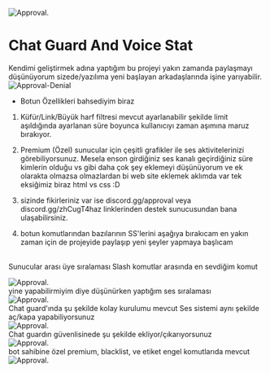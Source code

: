 ![Approval.](https://cdn.discordapp.com/attachments/1011397607685374033/1025319799041044521/unknown.png)
# Chat Guard And Voice Stat

Kendimi geliştirmek adına yaptığım bu projeyi yakın zamanda paylaşmayı düşünüyorum sizede/yazılıma yeni başlayan arkadaşlarında işine yarıyabilir.
 <img src="https://komarev.com/ghpvc/?username=Approval-Denial/ChatGuardAndVoiceStat&label=Ziyaretçi%20Sayısı&color=da004e" alt="Approval-Denial" />
- Botun Özellikleri bahsediyim biraz

1. Küfür/Link/Büyük harf filtresi mevcut ayarlanabilir şekilde limit aşıldığında ayarlanan süre boyunca kullanıcıyı zaman aşımına maruz bırakıyor.

2. Premium (Özel) sunucular için çeşitli grafikler ile ses aktivitelerinizi görebiliyorsunuz. Mesela enson girdiğiniz ses kanalı geçirdiğiniz süre kimlerin olduğu vs gibi daha çok şey eklemeyi düşünüyorum ve ek olarakta olmazsa olmazlardan bi web site eklemek aklımda var tek eksiğimiz biraz html vs css :D

3. sizinde fikirleriniz var ise  discord.gg/approval veya discord.gg/zhCugT4haz linklerinden destek sunucusundan bana ulaşabilirsiniz.

4. botun komutlarından bazılarının SS'lerini aşağıya bırakıcam en yakın zaman için de projeyide paylaşıp yeni şeyler yapmaya başlıcam
<br>
Sunucular arası üye sıralaması Slash komutlar arasında en sevdiğim komut

![Approval.](https://cdn.discordapp.com/attachments/1011397607685374033/1025322722462531654/unknown.png)<br>
yine yapabilirmiyim diye düşünürken yaptığım ses sıralaması <br>
![Approval.](https://cdn.discordapp.com/attachments/1011397607685374033/1025322722147967006/unknown.png)<br>
Chat guard'ında şu şekilde kolay kurulumu mevcut Ses sistemi aynı şekilde aç/kapa  yapabiliyorsunuz<br>
![Approval.](https://cdn.discordapp.com/attachments/1011397607685374033/1025322722147967006/unknown.png)<br>
Chat guardın güvenlisinede şu şekilde ekliyor/çıkarıyorsunuz<br>
![Approval.](https://cdn.discordapp.com/attachments/1011397607685374033/1025323471439409162/unknown.png)<br>
bot sahibine özel premium, blacklist, ve etiket engel komutlarıda mevcut<br>
![Approval.](https://cdn.discordapp.com/attachments/1011397607685374033/1025323728923545610/unknown.png)<br>
